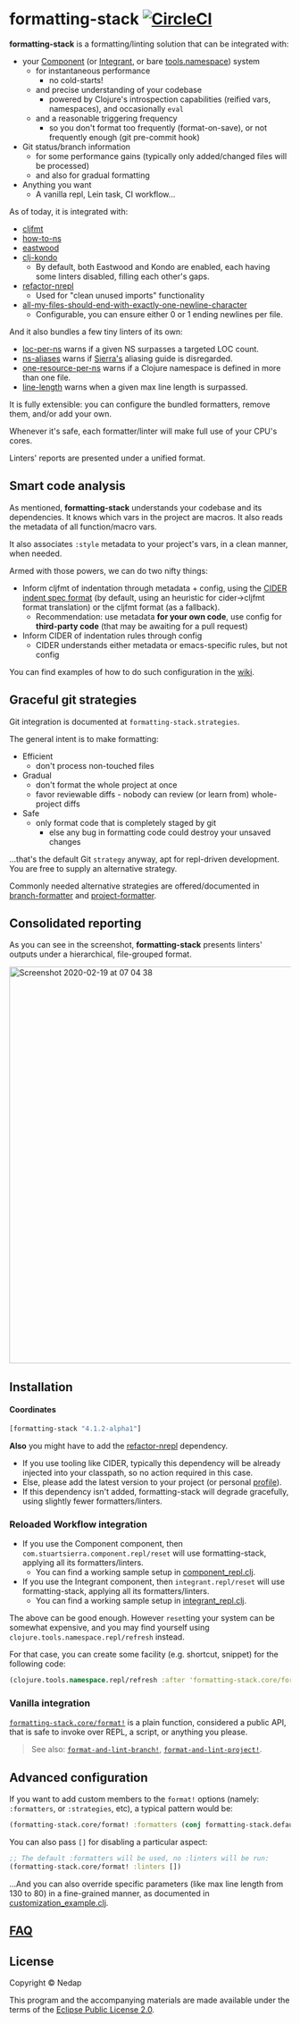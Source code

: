 # formatting-stack [![CircleCI](https://circleci.com/gh/nedap/formatting-stack.svg?style=svg&circle-token=581a4a0fa4b19f0ac5c7d90d494c9df0c34cee68)](https://circleci.com/gh/nedap/formatting-stack)

**formatting-stack** is a formatting/linting solution that can be integrated with:

* your [Component](https://github.com/stuartsierra/component) (or [Integrant](https://github.com/weavejester/integrant), or bare [tools.namespace](https://github.com/clojure/tools.namespace)) system
  * for instantaneous performance
    * no cold-starts!
  * and precise understanding of your codebase
    * powered by Clojure's introspection capabilities (reified vars, namespaces), and occasionally `eval`
  * and a reasonable triggering frequency
    * so you don't format too frequently (format-on-save), or not frequently enough (git pre-commit hook)
* Git status/branch information
  * for some performance gains (typically only added/changed files will be processed)
  * and also for gradual formatting
* Anything you want
  * A vanilla repl, Lein task, CI workflow...

As of today, it is integrated with:

  * [cljfmt](https://github.com/weavejester/cljfmt)
  * [how-to-ns](https://github.com/gfredericks/how-to-ns)
  * [eastwood](https://github.com/jonase/eastwood)
  * [clj-kondo](https://github.com/borkdude/clj-kondo)
    * By default, both Eastwood and Kondo are enabled, each having some linters disabled, filling each other's gaps.
  * [refactor-nrepl](https://github.com/clojure-emacs/refactor-nrepl)
    * Used for "clean unused imports" functionality
  * [all-my-files-should-end-with-exactly-one-newline-character](https://github.com/gfredericks/lein-all-my-files-should-end-with-exactly-one-newline-character)
    * Configurable, you can ensure either 0 or 1 ending newlines per file.

And it also bundles a few tiny linters of its own:

  * [loc-per-ns](https://github.com/nedap/formatting-stack/blob/debdab8129dae7779d390216490625a3264c9d2c/src/formatting_stack/linters/loc_per_ns.clj) warns if a given NS surpasses a targeted LOC count.
  * [ns-aliases](https://github.com/nedap/formatting-stack/blob/debdab8129dae7779d390216490625a3264c9d2c/src/formatting_stack/linters/ns_aliases.clj) warns if [Sierra's](https://stuartsierra.com/2015/05/10/clojure-namespace-aliases) aliasing guide is disregarded.
  * [one-resource-per-ns](https://github.com/nedap/formatting-stack/blob/master/src/formatting_stack/linters/one_resource_per_ns.clj) warns if a Clojure namespace is defined in more than one file.
  * [line-length](https://github.com/nedap/formatting-stack/blob/f1cf4206399a77a83fde4140095d4c59c10b1605/src/formatting_stack/linters/line_length.clj) warns when a given max line length is surpassed.

It is fully extensible: you can configure the bundled formatters, remove them, and/or add your own.

Whenever it's safe, each formatter/linter will make full use of your CPU's cores. 

Linters' reports are presented under a unified format. 

## Smart code analysis

As mentioned, **formatting-stack** understands your codebase and its dependencies.
It knows which vars in the project are macros. It also reads the metadata of all function/macro vars.

It also associates `:style` metadata to your project's vars, in a clean manner, when needed.

Armed with those powers, we can do two nifty things:

* Inform cljfmt of indentation through metadata + config, using the [CIDER indent spec format](https://docs.cider.mx/cider/indent_spec.html)
(by default, using an heuristic for cider->cljfmt format translation) or the cljfmt format (as a fallback).
  * Recommendation: use metadata **for your own code**, use config for **third-party code** (that may be awaiting for a pull request)
* Inform CIDER of indentation rules through config
  * CIDER understands either metadata or emacs-specific rules, but not config

You can find examples of how to do such configuration in the [wiki](https://github.com/nedap/formatting-stack/wiki/Indentation-examples).

## Graceful git strategies

Git integration is documented at `formatting-stack.strategies`.

The general intent is to make formatting:

* Efficient
  * don't process non-touched files
* Gradual
  * don't format the whole project at once
  * favor reviewable diffs - nobody can review (or learn from) whole-project diffs
* Safe
  * only format code that is completely staged by git
    * else any bug in formatting code could destroy your unsaved changes

...that's the default Git `strategy` anyway, apt for repl-driven development. You are free to supply an alternative strategy.

Commonly needed alternative strategies are offered/documented in [branch-formatter](https://github.com/nedap/formatting-stack/blob/0d78f726555db175aa446f4a0a9d2e289cfdd540/src/formatting_stack/branch_formatter.clj) and [project-formatter](https://github.com/nedap/formatting-stack/blob/0d78f726555db175aa446f4a0a9d2e289cfdd540/src/formatting_stack/project_formatter.clj).

## Consolidated reporting

As you can see in the screenshot, **formatting-stack** presents linters' outputs under a hierarchical, file-grouped format.

<img width="710" alt="Screenshot 2020-02-19 at 07 04 38" src="https://user-images.githubusercontent.com/1162994/74806403-2aaa9700-52e6-11ea-8088-b073d82e2879.png">

## Installation

#### Coordinates

```clojure
[formatting-stack "4.1.2-alpha1"]
```

**Also** you might have to add the [refactor-nrepl](https://github.com/clojure-emacs/refactor-nrepl) dependency.
  * If you use tooling like CIDER, typically this dependency will be already injected into your classpath, so no action required in this case.
  * Else, please add the latest version to your project (or personal [profile](https://github.com/technomancy/leiningen/blob/072dcd62dea0ea46413cf938878e2d31b76357c9/doc/PROFILES.md)).
  * If this dependency isn't added, formatting-stack will degrade gracefully, using slightly fewer formatters/linters.

### Reloaded Workflow integration

* If you use the Component component, then `com.stuartsierra.component.repl/reset` will use formatting-stack, applying all its formatters/linters.
  * You can find a working sample setup in [component_repl.clj](https://github.com/nedap/formatting-stack/blob/master/test-resources/component_repl.clj).
* If you use the Integrant component, then `integrant.repl/reset` will use formatting-stack, applying all its formatters/linters.
  * You can find a working sample setup in [integrant_repl.clj](https://github.com/nedap/formatting-stack/blob/master/test-resources/integrant_repl.clj).

The above can be good enough. However `reset`ting your system can be somewhat expensive,
and you may find yourself using `clojure.tools.namespace.repl/refresh` instead.

For that case, you can create some facility (e.g. shortcut, snippet) for the following code:

```clojure
(clojure.tools.namespace.repl/refresh :after 'formatting-stack.core/format!)
```

### Vanilla integration

[`formatting-stack.core/format!`](https://github.com/nedap/formatting-stack/blob/0d78f726555db175aa446f4a0a9d2e289cfdd540/src/formatting_stack/core.clj#L49) is a plain function, considered a public API, that is safe to invoke over REPL, a script, or anything you please.

> See also: [`format-and-lint-branch!`](https://github.com/nedap/formatting-stack/blob/5d66e2adffd1696af8b020c56d33d443b299aabd/src/formatting_stack/branch_formatter.clj#L84), [`format-and-lint-project!`](https://github.com/nedap/formatting-stack/blob/5d66e2adffd1696af8b020c56d33d443b299aabd/src/formatting_stack/project_formatter.clj#L84).

## Advanced configuration

If you want to add custom members to the `format!` options (namely: `:formatters`, or `:strategies`, etc), a typical pattern would be:

```clojure
(formatting-stack.core/format! :formatters (conj formatting-stack.defaults/default-formatters my-custom-formatter))
```

You can also pass `[]` for disabling a particular aspect:

```clojure
;; The default :formatters will be used, no :linters will be run:
(formatting-stack.core/format! :linters [])
```

...And you can also override specific parameters (like max line length from 130 to 80) in a fine-grained manner, as documented in [customization_example.clj](https://github.com/nedap/formatting-stack/blob/master/test-resources/customization_example.clj).

## [FAQ](https://github.com/nedap/formatting-stack/wiki/FAQ)

## License

Copyright © Nedap

This program and the accompanying materials are made available under the terms of the [Eclipse Public License 2.0](https://www.eclipse.org/legal/epl-2.0).
